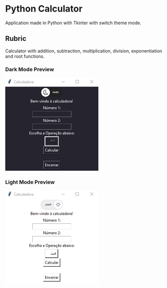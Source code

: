# Python Calculator

Application made in Python with Tkinter with switch theme mode.

## Rubric 

Calculator with addition, subtraction, multiplication, division, exponentiation and root functions.

### Dark Mode Preview
![](darkprev.png)

### Light Mode Preview
![](lightprev.png)
